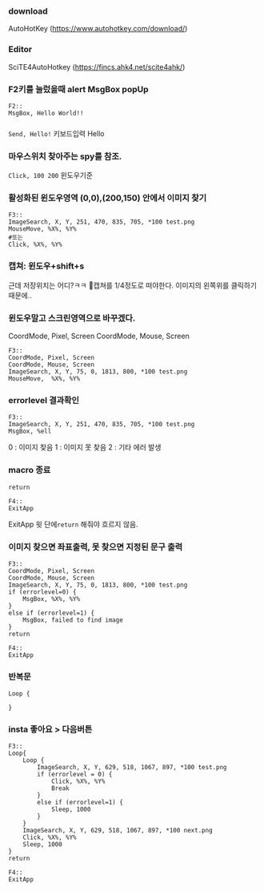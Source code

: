 ### download
AutoHotKey
(https://www.autohotkey.com/download/)

### Editor
SciTE4AutoHotkey
(https://fincs.ahk4.net/scite4ahk/)

### F2키를 눌렀을때 alert MsgBox popUp
```
F2::
MsgBox, Hello World!!
```

### 
`Send, Hello!`
키보드입력 Hello

### 마우스위치 찾아주는 spy를 참조.
`Click, 100 200`
윈도우기준

### 활성화된 윈도우영역 (0,0),(200,150) 안에서 이미지 찾기
```
F3::
ImageSearch, X, Y, 251, 470, 835, 705, *100 test.png
MouseMove, %X%, %Y%
#또는
Click, %X%, %Y%
```

### 캡쳐: 윈도우+shift+s
근데 저장위치는 어디?ㅋㅋ
🎈캡쳐를 1/4정도로 떠야한다.
이미지의 왼쪽위를 클릭하기 때문에..

### 윈도우말고 스크린영역으로 바꾸겠다.
CoordMode, Pixel, Screen
CoordMode, Mouse, Screen
```
F3::
CoordMode, Pixel, Screen
CoordMode, Mouse, Screen
ImageSearch, X, Y, 75, 0, 1813, 800, *100 test.png
MouseMove,  %X%, %Y%
```

### errorlevel 결과확인
```
F3::
ImageSearch, X, Y, 251, 470, 835, 705, *100 test.png
MsgBox, %ell
```
0 : 이미지 찾음
1 : 이미지 못 찾음
2 : 기타 에러 발생

### macro 종료
```
return

F4::
ExitApp
```
ExitApp 윗 단에`return` 해줘야 흐르지 않음.

### 이미지 찾으면 좌표출력, 못 찾으면 지정된 문구 출력
```
F3::
CoordMode, Pixel, Screen
CoordMode, Mouse, Screen
ImageSearch, X, Y, 75, 0, 1813, 800, *100 test.png
if (errorlevel=0) {
    MsgBox, %X%, %Y%
}
else if (errorlevel=1) {
    MsgBox, failed to find image
}
return

F4::
ExitApp
```

### 반복문
```
Loop {

}
```

### insta 좋아요 > 다음버튼
```
F3::
Loop{
	Loop {
		ImageSearch, X, Y, 629, 518, 1067, 897, *100 test.png
		if (errorlevel = 0) {
			Click, %X%, %Y%
			Break
		}
		else if (errorlevel=1) {
			Sleep, 1000
		}	
	}
	ImageSearch, X, Y, 629, 518, 1067, 897, *100 next.png
	Click, %X%, %Y%
	Sleep, 1000
}
return

F4::
ExitApp
```